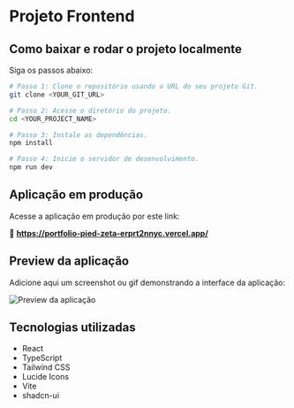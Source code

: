 # Projeto Frontend

## Como baixar e rodar o projeto localmente

Siga os passos abaixo:

```sh
# Passo 1: Clone o repositório usando a URL do seu projeto Git.
git clone <YOUR_GIT_URL>

# Passo 2: Acesse o diretório do projeto.
cd <YOUR_PROJECT_NAME>

# Passo 3: Instale as dependências.
npm install

# Passo 4: Inicie o servidor de desenvolvimento.
npm run dev
```

## Aplicação em produção

Acesse a aplicação em produção por este link:

🔗 **https://portfolio-pied-zeta-erprt2nnyc.vercel.app/**

## Preview da aplicação

Adicione aqui um screenshot ou gif demonstrando a interface da aplicação:

![Preview da aplicação](./preview.png)

## Tecnologias utilizadas

- React  
- TypeScript  
- Tailwind CSS  
- Lucide Icons  
- Vite  
- shadcn-ui
